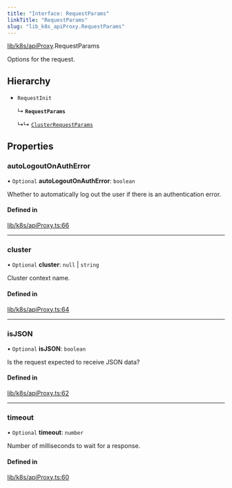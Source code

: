 ```yaml
---
title: "Interface: RequestParams"
linkTitle: "RequestParams"
slug: "lib_k8s_apiProxy.RequestParams"
---
```


[lib/k8s/apiProxy](../modules/lib_k8s_apiProxy.md).RequestParams

Options for the request.

## Hierarchy

- `RequestInit`

  ↳ **`RequestParams`**

  ↳↳ [`ClusterRequestParams`](lib_k8s_apiProxy.ClusterRequestParams.md)

## Properties

### autoLogoutOnAuthError

• `Optional` **autoLogoutOnAuthError**: `boolean`

Whether to automatically log out the user if there is an authentication error.

#### Defined in

[lib/k8s/apiProxy.ts:66](https://github.com/headlamp-k8s/headlamp/blob/e3b4c5c7/frontend/src/lib/k8s/apiProxy.ts#L66)

___

### cluster

• `Optional` **cluster**: ``null`` \| `string`

Cluster context name.

#### Defined in

[lib/k8s/apiProxy.ts:64](https://github.com/headlamp-k8s/headlamp/blob/e3b4c5c7/frontend/src/lib/k8s/apiProxy.ts#L64)

___

### isJSON

• `Optional` **isJSON**: `boolean`

Is the request expected to receive JSON data?

#### Defined in

[lib/k8s/apiProxy.ts:62](https://github.com/headlamp-k8s/headlamp/blob/e3b4c5c7/frontend/src/lib/k8s/apiProxy.ts#L62)

___

### timeout

• `Optional` **timeout**: `number`

Number of milliseconds to wait for a response.

#### Defined in

[lib/k8s/apiProxy.ts:60](https://github.com/headlamp-k8s/headlamp/blob/e3b4c5c7/frontend/src/lib/k8s/apiProxy.ts#L60)
